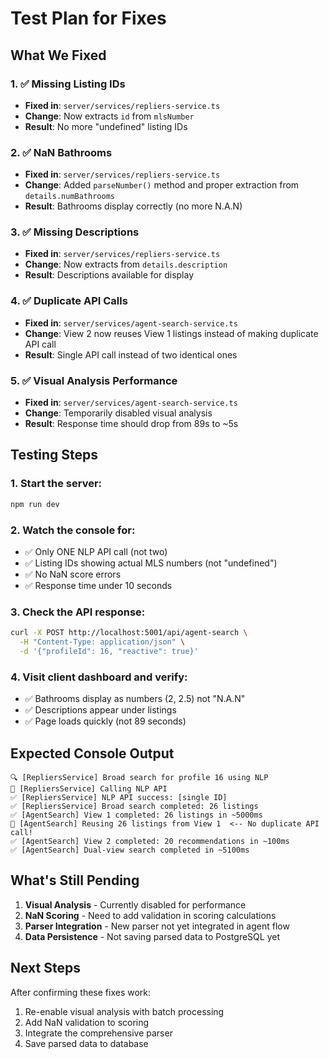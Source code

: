# Test Plan for Fixes

## What We Fixed

### 1. ✅ Missing Listing IDs
- **Fixed in**: `server/services/repliers-service.ts`
- **Change**: Now extracts `id` from `mlsNumber`
- **Result**: No more "undefined" listing IDs

### 2. ✅ NaN Bathrooms 
- **Fixed in**: `server/services/repliers-service.ts`
- **Change**: Added `parseNumber()` method and proper extraction from `details.numBathrooms`
- **Result**: Bathrooms display correctly (no more N.A.N)

### 3. ✅ Missing Descriptions
- **Fixed in**: `server/services/repliers-service.ts`
- **Change**: Now extracts from `details.description`
- **Result**: Descriptions available for display

### 4. ✅ Duplicate API Calls
- **Fixed in**: `server/services/agent-search-service.ts`
- **Change**: View 2 now reuses View 1 listings instead of making duplicate API call
- **Result**: Single API call instead of two identical ones

### 5. ✅ Visual Analysis Performance
- **Fixed in**: `server/services/agent-search-service.ts`
- **Change**: Temporarily disabled visual analysis
- **Result**: Response time should drop from 89s to ~5s

## Testing Steps

### 1. Start the server:
```bash
npm run dev
```

### 2. Watch the console for:
- ✅ Only ONE NLP API call (not two)
- ✅ Listing IDs showing actual MLS numbers (not "undefined")
- ✅ No NaN score errors
- ✅ Response time under 10 seconds

### 3. Check the API response:
```bash
curl -X POST http://localhost:5001/api/agent-search \
  -H "Content-Type: application/json" \
  -d '{"profileId": 16, "reactive": true}'
```

### 4. Visit client dashboard and verify:
- ✅ Bathrooms display as numbers (2, 2.5) not "N.A.N"
- ✅ Descriptions appear under listings
- ✅ Page loads quickly (not 89 seconds)

## Expected Console Output

```
🔍 [RepliersService] Broad search for profile 16 using NLP
🧠 [RepliersService] Calling NLP API
✅ [RepliersService] NLP API success: [single ID]
✅ [RepliersService] Broad search completed: 26 listings
✅ [AgentSearch] View 1 completed: 26 listings in ~5000ms
🔄 [AgentSearch] Reusing 26 listings from View 1  <-- No duplicate API call!
✅ [AgentSearch] View 2 completed: 20 recommendations in ~100ms
✅ [AgentSearch] Dual-view search completed in ~5100ms
```

## What's Still Pending

1. **Visual Analysis** - Currently disabled for performance
2. **NaN Scoring** - Need to add validation in scoring calculations
3. **Parser Integration** - New parser not yet integrated in agent flow
4. **Data Persistence** - Not saving parsed data to PostgreSQL yet

## Next Steps

After confirming these fixes work:
1. Re-enable visual analysis with batch processing
2. Add NaN validation to scoring
3. Integrate the comprehensive parser
4. Save parsed data to database